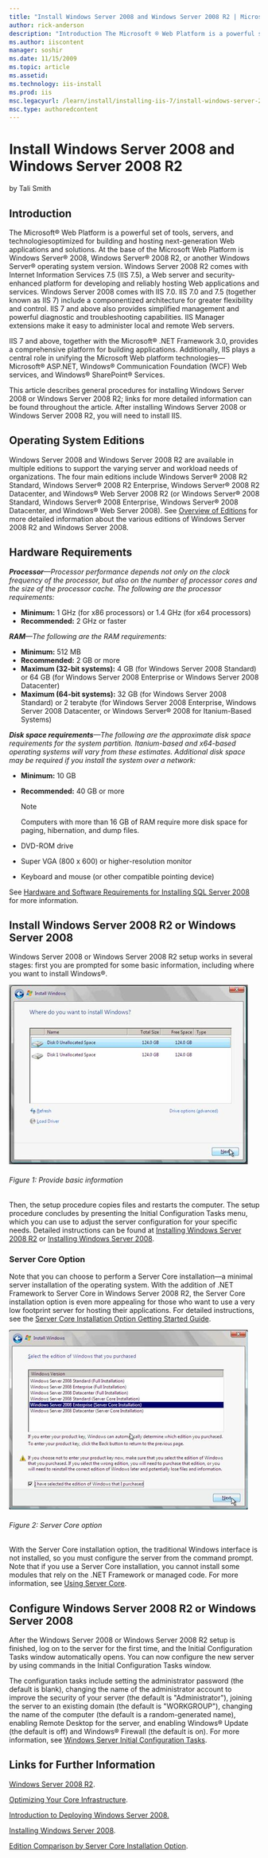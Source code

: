 ```yaml
---
title: "Install Windows Server 2008 and Windows Server 2008 R2 | Microsoft Docs"
author: rick-anderson
description: "Introduction The Microsoft ® Web Platform is a powerful set of tools, servers, and technologies optimized for building and hosting next-generation Web applic..."
ms.author: iiscontent
manager: soshir
ms.date: 11/15/2009
ms.topic: article
ms.assetid: 
ms.technology: iis-install
ms.prod: iis
msc.legacyurl: /learn/install/installing-iis-7/install-windows-server-2008-and-windows-server-2008-r2
msc.type: authoredcontent
---
```

Install Windows Server 2008 and Windows Server 2008 R2
====================
by Tali Smith

## Introduction

The Microsoft® Web Platform is a powerful set of tools, servers, and technologiesoptimized for building and hosting next-generation Web applications and solutions. At the base of the Microsoft Web Platform is Windows Server® 2008, Windows Server® 2008 R2, or another Windows Server® operating system version. Windows Server 2008 R2 comes with Internet Information Services 7.5 (IIS 7.5), a Web server and security-enhanced platform for developing and reliably hosting Web applications and services. Windows Server 2008 comes with IIS 7.0. IIS 7.0 and 7.5 (together known as IIS 7) include a componentized architecture for greater flexibility and control. IIS 7 and above also provides simplified management and powerful diagnostic and troubleshooting capabilities. IIS Manager extensions make it easy to administer local and remote Web servers.

IIS 7 and above, together with the Microsoft® .NET Framework 3.0, provides a comprehensive platform for building applications. Additionally, IIS plays a central role in unifying the Microsoft Web platform technologies—Microsoft® ASP.NET, Windows® Communication Foundation (WCF) Web services, and Windows® SharePoint® Services.

This article describes general procedures for installing Windows Server 2008 or Windows Server 2008 R2; links for more detailed information can be found throughout the article. After installing Windows Server 2008 or Windows Server 2008 R2, you will need to install IIS.

## Operating System Editions

Windows Server 2008 and Windows Server 2008 R2 are available in multiple editions to support the varying server and workload needs of organizations. The four main editions include Windows Server® 2008 R2 Standard, Windows Server® 2008 R2 Enterprise, Windows Server® 2008 R2 Datacenter, and Windows® Web Server 2008 R2 (or Windows Server® 2008 Standard, Windows Server® 2008 Enterprise, Windows Server® 2008 Datacenter, and Windows® Web Server 2008). See [Overview of Editions](https://www.microsoft.com/windowsserver2008/en/us/r2-editions-overview.aspx) for more detailed information about the various editions of Windows Server 2008 R2 and Windows Server 2008.

## Hardware Requirements

***Processor**—Processor performance depends not only on the clock frequency of the processor, but also on the number of processor cores and the size of the processor cache. The following are the processor requirements:*

- **Minimum:** 1 GHz (for x86 processors) or 1.4 GHz (for x64 processors)
- **Recommended:** 2 GHz or faster

***RAM**—The following are the RAM requirements:*

- **Minimum:** 512 MB
- **Recommended:** 2 GB or more
- **Maximum (32-bit systems):** 4 GB (for Windows Server 2008 Standard) or 64 GB (for Windows Server 2008 Enterprise or Windows Server 2008 Datacenter)
- **Maximum (64-bit systems):** 32 GB (for Windows Server 2008 Standard) or 2 terabyte (for Windows Server 2008 Enterprise, Windows Server 2008 Datacenter, or Windows Server® 2008 for Itanium-Based Systems)

***Disk space requirements**—The following are the approximate disk space requirements for the system partition. Itanium-based and x64-based operating systems will vary from these estimates. Additional disk space may be required if you install the system over a network:*

- **Minimum:** 10 GB
- **Recommended:** 40 GB or more

    > [!NOTE]
    > Computers with more than 16 GB of RAM require more disk space for paging, hibernation, and dump files.
- DVD-ROM drive
- Super VGA (800 x 600) or higher-resolution monitor
- Keyboard and mouse (or other compatible pointing device)

See [Hardware and Software Requirements for Installing SQL Server 2008](https://technet.microsoft.com/en-us/library/ms143506.aspx) for more information.

## Install Windows Server 2008 R2 or Windows Server 2008

Windows Server 2008 or Windows Server 2008 R2 setup works in several stages: first you are prompted for some basic information, including where you want to install Windows®.

[![](install-windows-server-2008-and-windows-server-2008-r2/_static/image4.jpg)](install-windows-server-2008-and-windows-server-2008-r2/_static/image3.jpg)

###### Figure 1: Provide basic information

Then, the setup procedure copies files and restarts the computer. The setup procedure concludes by presenting the Initial Configuration Tasks menu, which you can use to adjust the server configuration for your specific needs. Detailed instructions can be found at [Installing Windows Server 2008 R2](https://technet.microsoft.com/en-us/library/dd379511(WS.10).aspx) or [Installing Windows Server 2008](https://technet.microsoft.com/en-us/library/cc755116.aspx).

### Server Core Option

Note that you can choose to perform a Server Core installation—a minimal server installation of the operating system. With the addition of .NET Framework to Server Core in Windows Server 2008 R2, the Server Core installation option is even more appealing for those who want to use a very low footprint server for hosting their applications. For detailed instructions, see the [Server Core Installation Option Getting Started Guide](https://technet.microsoft.com/en-us/library/cc753802(WS.10).aspx).

[![](install-windows-server-2008-and-windows-server-2008-r2/_static/image6.jpg)](install-windows-server-2008-and-windows-server-2008-r2/_static/image5.jpg)

###### Figure 2: Server Core option

With the Server Core installation option, the traditional Windows interface is not installed, so you must configure the server from the command prompt. Note that if you use a Server Core installation, you cannot install some modules that rely on the .NET Framework or managed code. For more information, see [Using Server Core](../../manage/working-with-server-core/index.md).

## Configure Windows Server 2008 R2 or Windows Server 2008

After the Windows Server 2008 or Windows Server 2008 R2 setup is finished, log on to the server for the first time, and the Initial Configuration Tasks window automatically opens. You can now configure the new server by using commands in the Initial Configuration Tasks window.

The configuration tasks include setting the administrator password (the default is blank), changing the name of the administrator account to improve the security of your server (the default is "Administrator"), joining the server to an existing domain (the default is "WORKGROUP"), changing the name of the computer (the default is a random-generated name), enabling Remote Desktop for the server, and enabling Windows® Update (the default is off) and Windows® Firewall (the default is on). For more information, see [Windows Server Initial Configuration Tasks](https://technet.microsoft.com/en-us/library/cc755215.aspx).

## Links for Further Information

[Windows Server 2008 R2](https://www.microsoft.com/windowsserver2008/en/us/default.aspx).

[Optimizing Your Core Infrastructure](https://www.microsoft.com/windowsserver2008/en/us/optimize-infrastructure.aspx).

[Introduction to Deploying Windows Server 2008.](../../web-hosting/installing-infrastructure-components/introduction-to-deploying-windows-server-2008-r2.md)

[Installing Windows Server 2008](https://download.microsoft.com/download/e/6/3/e63cf2f6-7f71-450b-8e4a-dace88e99456/readme.htm).

[Edition Comparison by Server Core Installation Option](https://www.microsoft.com/windowsserver2008/en/us/r2-compare-core-installation.aspx).
